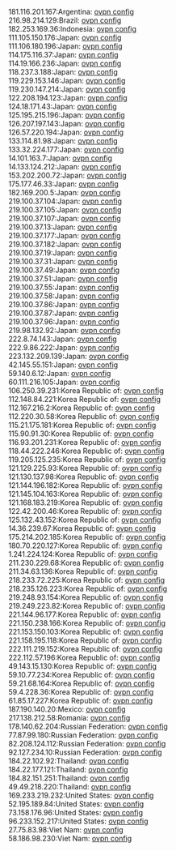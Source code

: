 181.116.201.167:Argentina: [ovpn config](vpn/181_116_201_167.ovpn)  
216.98.214.129:Brazil: [ovpn config](vpn/216_98_214_129.ovpn)  
182.253.169.36:Indonesia: [ovpn config](vpn/182_253_169_36.ovpn)  
111.105.150.176:Japan: [ovpn config](vpn/111_105_150_176.ovpn)  
111.106.180.196:Japan: [ovpn config](vpn/111_106_180_196.ovpn)  
114.175.116.37:Japan: [ovpn config](vpn/114_175_116_37.ovpn)  
114.19.166.236:Japan: [ovpn config](vpn/114_19_166_236.ovpn)  
118.237.3.188:Japan: [ovpn config](vpn/118_237_3_188.ovpn)  
119.229.153.146:Japan: [ovpn config](vpn/119_229_153_146.ovpn)  
119.230.147.214:Japan: [ovpn config](vpn/119_230_147_214.ovpn)  
122.208.194.123:Japan: [ovpn config](vpn/122_208_194_123.ovpn)  
124.18.171.43:Japan: [ovpn config](vpn/124_18_171_43.ovpn)  
125.195.215.196:Japan: [ovpn config](vpn/125_195_215_196.ovpn)  
126.207.197.143:Japan: [ovpn config](vpn/126_207_197_143.ovpn)  
126.57.220.194:Japan: [ovpn config](vpn/126_57_220_194.ovpn)  
133.114.81.98:Japan: [ovpn config](vpn/133_114_81_98.ovpn)  
133.32.224.177:Japan: [ovpn config](vpn/133_32_224_177.ovpn)  
14.101.163.7:Japan: [ovpn config](vpn/14_101_163_7.ovpn)  
14.133.124.212:Japan: [ovpn config](vpn/14_133_124_212.ovpn)  
153.202.200.72:Japan: [ovpn config](vpn/153_202_200_72.ovpn)  
175.177.46.33:Japan: [ovpn config](vpn/175_177_46_33.ovpn)  
182.169.200.5:Japan: [ovpn config](vpn/182_169_200_5.ovpn)  
219.100.37.104:Japan: [ovpn config](vpn/219_100_37_104.ovpn)  
219.100.37.105:Japan: [ovpn config](vpn/219_100_37_105.ovpn)  
219.100.37.107:Japan: [ovpn config](vpn/219_100_37_107.ovpn)  
219.100.37.13:Japan: [ovpn config](vpn/219_100_37_13.ovpn)  
219.100.37.177:Japan: [ovpn config](vpn/219_100_37_177.ovpn)  
219.100.37.182:Japan: [ovpn config](vpn/219_100_37_182.ovpn)  
219.100.37.19:Japan: [ovpn config](vpn/219_100_37_19.ovpn)  
219.100.37.31:Japan: [ovpn config](vpn/219_100_37_31.ovpn)  
219.100.37.49:Japan: [ovpn config](vpn/219_100_37_49.ovpn)  
219.100.37.51:Japan: [ovpn config](vpn/219_100_37_51.ovpn)  
219.100.37.55:Japan: [ovpn config](vpn/219_100_37_55.ovpn)  
219.100.37.58:Japan: [ovpn config](vpn/219_100_37_58.ovpn)  
219.100.37.86:Japan: [ovpn config](vpn/219_100_37_86.ovpn)  
219.100.37.87:Japan: [ovpn config](vpn/219_100_37_87.ovpn)  
219.100.37.96:Japan: [ovpn config](vpn/219_100_37_96.ovpn)  
219.98.132.92:Japan: [ovpn config](vpn/219_98_132_92.ovpn)  
222.8.74.143:Japan: [ovpn config](vpn/222_8_74_143.ovpn)  
222.9.86.222:Japan: [ovpn config](vpn/222_9_86_222.ovpn)  
223.132.209.139:Japan: [ovpn config](vpn/223_132_209_139.ovpn)  
42.145.55.151:Japan: [ovpn config](vpn/42_145_55_151.ovpn)  
59.140.6.12:Japan: [ovpn config](vpn/59_140_6_12.ovpn)  
60.111.216.105:Japan: [ovpn config](vpn/60_111_216_105.ovpn)  
106.250.39.231:Korea Republic of: [ovpn config](vpn/106_250_39_231.ovpn)  
112.148.84.221:Korea Republic of: [ovpn config](vpn/112_148_84_221.ovpn)  
112.167.216.2:Korea Republic of: [ovpn config](vpn/112_167_216_2.ovpn)  
112.220.30.58:Korea Republic of: [ovpn config](vpn/112_220_30_58.ovpn)  
115.21.175.181:Korea Republic of: [ovpn config](vpn/115_21_175_181.ovpn)  
115.90.91.30:Korea Republic of: [ovpn config](vpn/115_90_91_30.ovpn)  
116.93.201.231:Korea Republic of: [ovpn config](vpn/116_93_201_231.ovpn)  
118.44.222.246:Korea Republic of: [ovpn config](vpn/118_44_222_246.ovpn)  
119.205.125.235:Korea Republic of: [ovpn config](vpn/119_205_125_235.ovpn)  
121.129.225.93:Korea Republic of: [ovpn config](vpn/121_129_225_93.ovpn)  
121.130.137.98:Korea Republic of: [ovpn config](vpn/121_130_137_98.ovpn)  
121.144.196.182:Korea Republic of: [ovpn config](vpn/121_144_196_182.ovpn)  
121.145.104.163:Korea Republic of: [ovpn config](vpn/121_145_104_163.ovpn)  
121.168.183.219:Korea Republic of: [ovpn config](vpn/121_168_183_219.ovpn)  
122.42.200.46:Korea Republic of: [ovpn config](vpn/122_42_200_46.ovpn)  
125.132.43.152:Korea Republic of: [ovpn config](vpn/125_132_43_152.ovpn)  
14.36.239.67:Korea Republic of: [ovpn config](vpn/14_36_239_67.ovpn)  
175.214.202.185:Korea Republic of: [ovpn config](vpn/175_214_202_185.ovpn)  
180.70.220.127:Korea Republic of: [ovpn config](vpn/180_70_220_127.ovpn)  
1.241.224.124:Korea Republic of: [ovpn config](vpn/1_241_224_124.ovpn)  
211.230.229.68:Korea Republic of: [ovpn config](vpn/211_230_229_68.ovpn)  
211.34.63.136:Korea Republic of: [ovpn config](vpn/211_34_63_136.ovpn)  
218.233.72.225:Korea Republic of: [ovpn config](vpn/218_233_72_225.ovpn)  
218.235.126.223:Korea Republic of: [ovpn config](vpn/218_235_126_223.ovpn)  
219.248.93.154:Korea Republic of: [ovpn config](vpn/219_248_93_154.ovpn)  
219.249.223.82:Korea Republic of: [ovpn config](vpn/219_249_223_82.ovpn)  
221.144.96.177:Korea Republic of: [ovpn config](vpn/221_144_96_177.ovpn)  
221.150.238.166:Korea Republic of: [ovpn config](vpn/221_150_238_166.ovpn)  
221.153.150.103:Korea Republic of: [ovpn config](vpn/221_153_150_103.ovpn)  
221.158.195.118:Korea Republic of: [ovpn config](vpn/221_158_195_118.ovpn)  
222.111.219.152:Korea Republic of: [ovpn config](vpn/222_111_219_152.ovpn)  
222.112.57.196:Korea Republic of: [ovpn config](vpn/222_112_57_196.ovpn)  
49.143.15.130:Korea Republic of: [ovpn config](vpn/49_143_15_130.ovpn)  
59.10.77.234:Korea Republic of: [ovpn config](vpn/59_10_77_234.ovpn)  
59.21.68.164:Korea Republic of: [ovpn config](vpn/59_21_68_164.ovpn)  
59.4.228.36:Korea Republic of: [ovpn config](vpn/59_4_228_36.ovpn)  
61.85.17.227:Korea Republic of: [ovpn config](vpn/61_85_17_227.ovpn)  
187.190.140.20:Mexico: [ovpn config](vpn/187_190_140_20.ovpn)  
217.138.212.58:Romania: [ovpn config](vpn/217_138_212_58.ovpn)  
178.140.62.204:Russian Federation: [ovpn config](vpn/178_140_62_204.ovpn)  
77.87.99.180:Russian Federation: [ovpn config](vpn/77_87_99_180.ovpn)  
82.208.124.112:Russian Federation: [ovpn config](vpn/82_208_124_112.ovpn)  
92.127.234.10:Russian Federation: [ovpn config](vpn/92_127_234_10.ovpn)  
184.22.102.92:Thailand: [ovpn config](vpn/184_22_102_92.ovpn)  
184.22.177.121:Thailand: [ovpn config](vpn/184_22_177_121.ovpn)  
184.82.151.251:Thailand: [ovpn config](vpn/184_82_151_251.ovpn)  
49.49.218.220:Thailand: [ovpn config](vpn/49_49_218_220.ovpn)  
169.233.219.232:United States: [ovpn config](vpn/169_233_219_232.ovpn)  
52.195.189.84:United States: [ovpn config](vpn/52_195_189_84.ovpn)  
73.158.176.96:United States: [ovpn config](vpn/73_158_176_96.ovpn)  
96.233.152.217:United States: [ovpn config](vpn/96_233_152_217.ovpn)  
27.75.83.98:Viet Nam: [ovpn config](vpn/27_75_83_98.ovpn)  
58.186.98.230:Viet Nam: [ovpn config](vpn/58_186_98_230.ovpn)  
